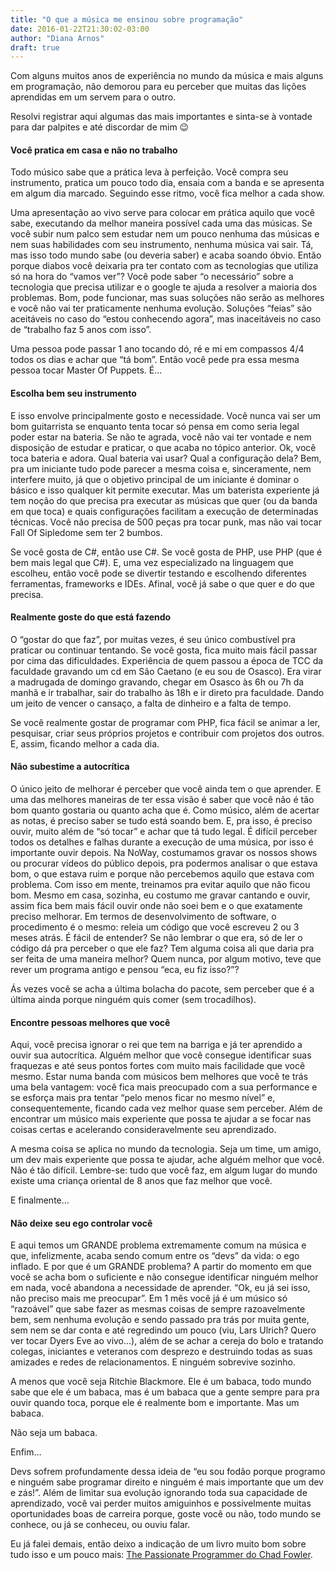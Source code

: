 ```yaml
---
title: "O que a música me ensinou sobre programação"
date: 2016-01-22T21:30:02-03:00
author: "Diana Arnos"
draft: true
---
```


Com alguns muitos anos de experiência no mundo da música e mais alguns em programação, não demorou para eu perceber que muitas das lições aprendidas em um servem para o outro.

Resolvi registrar aqui algumas das mais importantes e sinta-se à vontade para dar palpites e até discordar de mim 😉

<h4>Você pratica em casa e não no trabalho</h4>

Todo músico sabe que a prática leva à perfeição. Você compra seu instrumento, pratica um pouco todo dia, ensaia com a banda e se apresenta em algum dia marcado. Seguindo esse ritmo, você fica melhor a cada show.

Uma apresentação ao vivo serve para colocar em prática aquilo que você sabe, executando da melhor maneira possível cada uma das músicas. Se você subir num palco sem estudar nem um pouco nenhuma das músicas e nem suas habilidades com seu instrumento, nenhuma música vai sair. Tá, mas isso todo mundo sabe (ou deveria saber) e acaba soando óbvio. Então porque diabos você deixaria pra ter contato com as tecnologias que utiliza só na hora do “vamos ver”? Você pode saber “o necessário” sobre a tecnologia que precisa utilizar e o google te ajuda a resolver a maioria dos problemas. Bom, pode funcionar, mas suas soluções não serão as melhores e você não vai ter praticamente nenhuma evolução. Soluções “feias” são aceitáveis no caso do “estou conhecendo agora”, mas inaceitáveis no caso de “trabalho faz 5 anos com isso”.

Uma pessoa pode passar 1 ano tocando dó, ré e mi em compassos 4/4 todos os dias e achar que “tá bom”. Então você pede pra essa mesma pessoa tocar Master Of Puppets. É…

<h4>Escolha bem seu instrumento</h4>

E isso envolve principalmente gosto e necessidade. Você nunca vai ser um bom guitarrista se enquanto tenta tocar só pensa em como seria legal poder estar na bateria. Se não te agrada, você não vai ter vontade e nem disposição de estudar e praticar, o que acaba no tópico anterior. Ok, você toca bateria e adora. Qual bateria vai usar? Qual a configuração dela? Bem, pra um iniciante tudo pode parecer a mesma coisa e, sinceramente, nem interfere muito, já que o objetivo principal de um iniciante é dominar o básico e isso qualquer kit permite executar. Mas um baterista experiente já tem noção do que precisa pra executar as músicas que quer (ou da banda em que toca) e quais configurações facilitam a execução de determinadas técnicas. Você não precisa de 500 peças pra tocar punk, mas não vai tocar Fall Of Sipledome sem ter 2 bumbos.

Se você gosta de C#, então use C#. Se você gosta de PHP, use PHP (que é bem mais legal que C#). E, uma vez especializado na linguagem que escolheu, então você pode se divertir testando e escolhendo diferentes ferramentas, frameworks e IDEs. Afinal, você já sabe o que quer e do que precisa.

<h4>Realmente goste do que está fazendo</h4>

O “gostar do que faz”, por muitas vezes, é seu único combustível pra praticar ou continuar tentando. Se você gosta, fica muito mais fácil passar por cima das dificuldades. Experiência de quem passou a época de TCC da faculdade gravando um cd em São Caetano (e eu sou de Osasco). Era virar a madrugada de domingo gravando, chegar em Osasco às 6h ou 7h da manhã e ir trabalhar, sair do trabalho às 18h e ir direto pra faculdade. Dando um jeito de vencer o cansaço, a falta de dinheiro e a falta de tempo.

Se você realmente gostar de programar com PHP, fica fácil se animar a ler, pesquisar, criar seus próprios projetos e contribuir com projetos dos outros. E, assim, ficando melhor a cada dia.

<h4>Não subestime a autocrítica</h4>

O único jeito de melhorar é perceber que você ainda tem o que aprender. E uma das melhores maneiras de ter essa visão é saber que você não é tão bom quanto gostaria ou quanto acha que é. Como músico, além de acertar as notas, é preciso saber se tudo está soando bem. E, pra isso, é preciso ouvir, muito além de “só tocar” e achar que tá tudo legal. É difícil perceber todos os detalhes e falhas durante a execução de uma música, por isso é importante ouvir depois. Na NoWay, costumamos gravar os nossos shows ou procurar vídeos do público depois, pra podermos analisar o que estava bom, o que estava ruim e porque não percebemos aquilo que estava com problema. Com isso em mente, treinamos pra evitar aquilo que não ficou bom. Mesmo em casa, sozinha, eu costumo me gravar cantando e ouvir, assim fica bem mais fácil ouvir onde não soei bem e o que exatamente preciso melhorar. Em termos de desenvolvimento de software, o procedimento é o mesmo: releia um código que você escreveu 2 ou 3 meses atrás. É fácil de entender? Se não lembrar o que era, só de ler o código dá pra perceber o que ele faz? Tem alguma coisa ali que daria pra ser feita de uma maneira melhor? Quem nunca, por algum motivo, teve que rever um programa antigo e pensou “eca, eu fiz isso?”?

Ás vezes você se acha a última bolacha do pacote, sem perceber que é a última ainda porque ninguém quis comer (sem trocadilhos).

<h4>Encontre pessoas melhores que você</h4>

Aqui, você precisa ignorar o rei que tem na barriga e já ter aprendido a ouvir sua autocrítica. Alguém melhor que você consegue identificar suas fraquezas e até seus pontos fortes com muito mais facilidade que você mesmo. Estar numa banda com músicos bem melhores que você te trás uma bela vantagem: você fica mais preocupado com a sua performance e se esforça mais pra tentar “pelo menos ficar no mesmo nível” e, consequentemente, ficando cada vez melhor quase sem perceber. Além de encontrar um músico mais experiente que possa te ajudar a se focar nas coisas certas e acelerando consideravelmente seu aprendizado.

A mesma coisa se aplica no mundo da tecnologia. Seja um time, um amigo, um dev mais experiente que possa te ajudar, ache alguém melhor que você. Não é tão difícil. Lembre-se: tudo que você faz, em algum lugar do mundo existe uma criança oriental de 8 anos que faz melhor que você.

E finalmente…

<h4>Não deixe seu ego controlar você</h4>

E aqui temos um GRANDE problema extremamente comum na música e que, infelizmente, acaba sendo comum entre os “devs” da vida: o ego inflado. E por que é um GRANDE problema? A partir do momento em que você se acha bom o suficiente e não consegue identificar ninguém melhor em nada, você abandona a necessidade de aprender. “Ok, eu já sei isso, não preciso mais me preocupar”. Em 1 mês você já é um músico só “razoável” que sabe fazer as mesmas coisas de sempre razoavelmente bem, sem nenhuma evolução e sendo passado pra trás por muita gente, sem nem se dar conta e até regredindo um pouco (viu, Lars Ulrich? Quero ver tocar Dyers Eve ao vivo…), além de se achar a cereja do bolo e tratando colegas, iniciantes e veteranos com desprezo e destruindo todas as suas amizades e redes de relacionamentos. E ninguém sobrevive sozinho.

A menos que você seja Ritchie Blackmore. Ele é um babaca, todo mundo sabe que ele é um babaca, mas é um babaca que a gente sempre para pra ouvir quando toca, porque ele é realmente bom e importante. Mas um babaca.

Não seja um babaca.

Enfim…

Devs sofrem profundamente dessa ideia de “eu sou fodão porque programo e ninguém sabe programar direito e ninguém é mais importante que um dev e zás!”. Além de limitar sua evolução ignorando toda sua capacidade de aprendizado, você vai perder muitos amiguinhos e possivelmente muitas oportunidades boas de carreira porque, goste você ou não, todo mundo se conhece, ou já se conheceu, ou ouviu falar.

Eu já falei demais, então deixo a indicação de um livro muito bom sobre tudo isso e um pouco mais: [The Passionate Programmer do Chad Fowler](https://www.amazon.com/dp/B00AYQNR5U/ref=cm_sw_r_tw_dp_U_x_uVjsDb9NR4MR4).